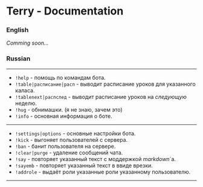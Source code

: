 # Terry - Documentation
### English
_Comming soon..._

### Russian
---
- `!help` - помощь по командам бота.
- `!table|расписание|расп` - выводит расписание уроков для указанного каласа.
- `!tablenext|распслед` - выводит расписание уроков на _следующую_ неделю.
- `!hug` - обнимашки. (я не знаю, зачем это)
- `!info` - основная информация о боте.
---
- `!settings|options` - основные настройки бота.
- `!kick` - выгоняет пользователей с сервера.
- `!ban` - банит пользователя на сервере.
- `!clear|purge` - удаление сообщений чата.
- `!say` - повторяет указанный текст с моддержкой _markdown_`а.
- `!sayemb` - повторяет указанный текст в ввиде врезки.
- `!addrole` - выдаёт роли указанные роли указанному пользователю.
---
